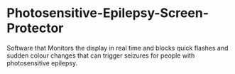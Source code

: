 # Photosensitive-Epilepsy-Screen-Protector

Software that Monitors the display in real time and blocks quick flashes and sudden colour changes that can trigger seizures for people with photosensitive epilepsy.
